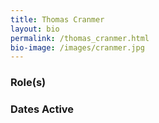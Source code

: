 ```yaml
---
title: Thomas Cranmer
layout: bio
permalink: /thomas_cranmer.html
bio-image: /images/cranmer.jpg
---
```


### Role(s)

### Dates Active